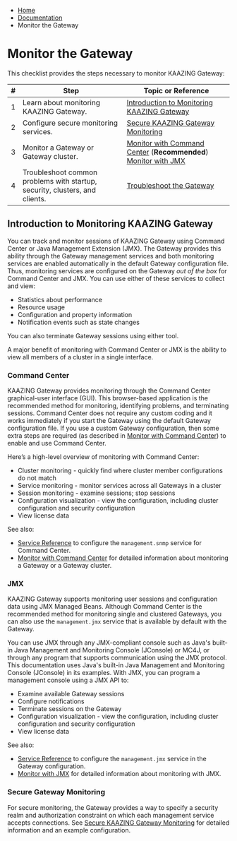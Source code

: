-   [Home](../../index.md)
-   [Documentation](../index.md)
-   Monitor the Gateway

Monitor the Gateway
============================================

This checklist provides the steps necessary to monitor KAAZING Gateway:

| \#  | Step                                                                        | Topic or Reference                                                                                         |
|-----|-----------------------------------------------------------------------------|------------------------------------------------------------------------------------------------------------|
| 1   | Learn about monitoring KAAZING Gateway.                                | [Introduction to Monitoring KAAZING Gateway](#introduction-to-monitoring-kaazing-gateway)                                           |
| 2   | Configure secure monitoring services.                                       | [Secure KAAZING Gateway Monitoring](p_monitor_configure_secure.md)                                    |
| 3   | Monitor a Gateway or Gateway cluster.                         | [Monitor with Command Center](p_monitor_cc.md) (**Recommended**) [Monitor with JMX](p_monitor_jmx.md) |
| 4   | Troubleshoot common problems with startup, security, clusters, and clients. | [Troubleshoot the Gateway](../troubleshooting/o_troubleshoot.md)                                                |

Introduction to Monitoring KAAZING Gateway
--------------------------------------------------------------------------

You can track and monitor sessions of KAAZING Gateway using Command Center or Java Management Extension (JMX). The Gateway provides this ability through the Gateway management services and both monitoring services are enabled automatically in the default Gateway configuration file. Thus, monitoring services are configured on the Gateway *out of the box* for Command Center and JMX. You can use either of these services to collect and view:

-   Statistics about performance
-   Resource usage
-   Configuration and property information
-   Notification events such as state changes

You can also terminate Gateway sessions using either tool.

A major benefit of monitoring with Command Center or JMX is the ability to view all members of a cluster in a single interface.

### Command Center

KAAZING Gateway provides monitoring through the Command Center graphical-user interface (GUI). This browser-based application is the recommended method for monitoring, identifying problems, and terminating sessions. Command Center does not require any custom coding and it works immediately if you start the Gateway using the default Gateway configuration file. If you use a custom Gateway configuration, then some extra steps are required (as described in [Monitor with Command Center](p_monitor_cc.md)) to enable and use Command Center.

Here’s a high-level overview of monitoring with Command Center:

-   Cluster monitoring - quickly find where cluster member configurations do not match
-   Service monitoring - monitor services across all Gateways in a cluster
-   Session monitoring - examine sessions; stop sessions
-   Configuration visualization - view the configuration, including cluster configuration and security configuration
-   View license data

See also:

-   [Service Reference](../admin-reference/r_configure_gateway_service.md) to configure the `management.snmp` service for Command Center.
-   [Monitor with Command Center](p_monitor_cc.md) for detailed information about monitoring a Gateway or a Gateway cluster.

### JMX

KAAZING Gateway supports monitoring user sessions and configuration data using JMX Managed Beans. Although Command Center is the recommended method for monitoring single and clustered Gateways, you can also use the `management.jmx` service that is available by default with the Gateway.

You can use JMX through any JMX-compliant console such as Java's built-in Java Management and Monitoring Console (JConsole) or MC4J, or through any program that supports communication using the JMX protocol. This documentation uses Java's built-in Java Management and Monitoring Console (JConsole) in its examples. With JMX, you can program a management console using a JMX API to:

-   Examine available Gateway sessions
-   Configure notifications
-   Terminate sessions on the Gateway
-   Configuration visualization - view the configuration, including cluster configuration and security configuration
-   View license data

See also:

-   [Service Reference](../admin-reference/r_configure_gateway_service.md) to configure the `management.jmx` service in the Gateway configuration.
-   [Monitor with JMX](p_monitor_jmx.md) for detailed information about monitoring with JMX.

### Secure Gateway Monitoring

For secure monitoring, the Gateway provides a way to specify a security realm and authorization constraint on which each management service accepts connections. See [Secure KAAZING Gateway Monitoring](p_monitor_configure_secure.md) for detailed information and an example configuration.
